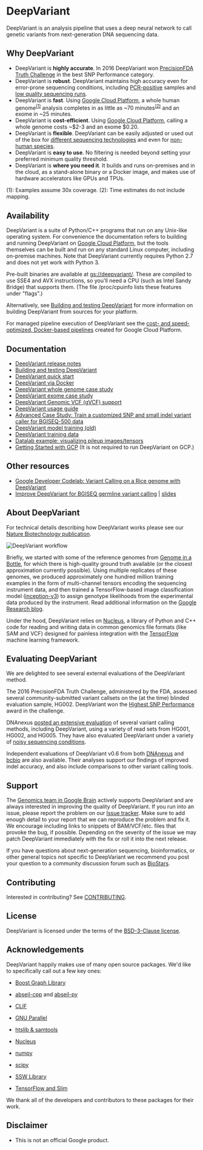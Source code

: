 # DeepVariant

DeepVariant is an analysis pipeline that uses a deep neural network to call
genetic variants from next-generation DNA sequencing data.

## Why DeepVariant

*   DeepVariant is **highly accurate**. In 2016 DeepVariant won
    [PrecisionFDA Truth Challenge](https://precision.fda.gov/challenges/truth/results)
    in the best SNP Performance category.
*   DeepVariant is **robust**. DeepVariant maintains high accuracy even for
    error-prone sequencing conditions, including
    [PCR-positive](https://ai.googleblog.com/2018/04/deepvariant-accuracy-improvements-for.html)
    samples and
    [low quality sequencing runs](https://blog.dnanexus.com/2018-01-16-evaluating-the-performance-of-ngs-pipelines-on-noisy-wgs-data/).
*   DeepVariant is **fast**. Using
    [Google Cloud Platform](https://cloud.google.com/genomics/deepvariant), a
    whole human genome<sup>[(1)](#myfootnote1)</sup> analysis completes in as
    little as ~70 minutes<sup>[(2)](#myfootnote2)</sup> and an exome in ~25
    minutes.
*   DeepVariant is **cost-efficient**. Using
    [Google Cloud Platform](https://cloud.google.com/genomics/deepvariant),
    calling a whole genome costs ~$2-3 and an exome $0.20.
*   DeepVariant is **flexible**. DeepVariant can be easily adjusted or used out
    of the box for
    [different sequencing technologies](https://github.com/google/deepvariant/blob/r0.7/docs/deepvariant-tpu-training-case-study.md)
    and even for
    [non-human species](http://news.irri.org/2018/01/international-rice-informatics.html).
*   DeepVariant is **easy to use**. No filtering is needed beyond setting your
    preferred minimum quality threshold.
*   DeepVariant is **where you need it**. It builds and runs on-premises and in
    the cloud, as a stand-alone binary or a Docker image, and makes use of
    hardware accelerators like GPUs and TPUs.

<a name="myfootnote1">(1)</a>: Examples assume 30x coverage.
<a name="myfootnote2">(2)</a>: Time estimates do not include mapping.

## Availability

<!-- mdlint off(URL_BAD_G3DOC_PATH) -->

DeepVariant is a suite of Python/C++ programs that run on any Unix-like
operating system. For convenience the documentation refers to building and
running DeepVariant on [Google Cloud Platform](https://cloud.google.com/), but
the tools themselves can be built and run on any standard Linux computer,
including on-premise machines. Note that DeepVariant currently requires
Python 2.7 and does not yet work with Python 3.

Pre-built binaries are available at
[gs://deepvariant/](https://console.cloud.google.com/storage/browser/deepvariant).
These are compiled to use SSE4 and AVX instructions, so you'll need a CPU (such
as Intel Sandy Bridge) that supports them. (The file /proc/cpuinfo lists these
features under "flags".)

Alternatively, see [Building and testing
DeepVariant](docs/deepvariant-build-test.md) for more information on building
DeepVariant from sources for your platform.

For managed pipeline execution of DeepVariant see the [cost- and
speed-optimized, Docker-based
pipelines](https://cloud.google.com/genomics/deepvariant) created for Google
Cloud Platform.

## Documentation

*   [DeepVariant release notes](https://github.com/google/deepvariant/releases)
*   [Building and testing DeepVariant](docs/deepvariant-build-test.md)
*   [DeepVariant quick start](docs/deepvariant-quick-start.md)
*   [DeepVariant via Docker](docs/deepvariant-docker.md)
*   [DeepVariant whole genome case study](docs/deepvariant-case-study.md)
*   [DeepVariant exome case study](docs/deepvariant-exome-case-study.md)
*   [DeepVariant Genomic VCF (gVCF) support](docs/deepvariant-gvcf-support.md)
*   [DeepVariant usage guide](docs/deepvariant-details.md)
*   [Advanced Case Study: Train a customized SNP and small indel variant caller
    for BGISEQ-500 data](docs/deepvariant-tpu-training-case-study.md)
*   [DeepVariant model training (old)](docs/deepvariant-model-training.md)
*   [DeepVariant training data](docs/deepvariant-details-training-data.md)
*   [Datalab example: visualizing pileup images/tensors](docs/visualizing_examples.ipynb)
*   [Getting Started with GCP](docs/deepvariant-gcp-info.md) (It is not required
    to run DeepVariant on GCP.)

## Other resources

*   [Google Developer Codelab: Variant Calling on a Rice genome with
    DeepVariant](https://codelabs.developers.google.com/codelabs/genomics-deepvariant)
*   [Improve DeepVariant for BGISEQ germline variant
    calling](http://bit.ly/train-deepvariant) |
    [slides](https://github.com/SVAI/RecausalNucleotideNetworks/blob/master/ReCausalNucleotideNetwork.pdf)

<!-- mdlint on -->

<a name="about"></a>
## About DeepVariant

For technical details describing how DeepVariant works please see our [Nature
Biotechnology publication](https://rdcu.be/7Dhl).

![DeepVariant workflow](docs/DeepVariant-workflow-figure.png?raw=true "DeepVariant workflow")

Briefly, we started with some of the reference genomes from [Genome in a
Bottle](http://jimb.stanford.edu/giab/), for which there is high-quality ground
truth available (or the closest approximation currently possible). Using
multiple replicates of these genomes, we produced approximately one hundred
million training examples in the form of multi-channel tensors encoding the
sequencing instrument data, and then trained a TensorFlow-based image
classification model ([inception-v3](https://arxiv.org/abs/1512.00567)) to
assign genotype likelihoods from the experimental data produced by the
instrument. Read additional information on the [Google Research
blog](https://research.googleblog.com/2017/12/deepvariant-highly-accurate-genomes.html).

Under the hood, DeepVariant relies on
[Nucleus](https://github.com/google/nucleus), a library of Python and C++ code
for reading and writing data in common genomics file formats (like SAM and VCF)
designed for painless integration with the
[TensorFlow](https://www.tensorflow.org/) machine learning framework.

## Evaluating DeepVariant

We are delighted to see several external evaluations of the DeepVariant method.

The 2016 PrecisionFDA Truth Challenge, administered by the FDA, assessed several
community-submitted variant callsets on the (at the time) blinded evaluation
sample, HG002. DeepVariant won the [Highest SNP
Performance](https://precision.fda.gov/challenges/truth/results) award in the
challenge.

DNAnexus [posted an extensive
evaluation](https://blog.dnanexus.com/2017-12-05-evaluating-deepvariant-googles-machine-learning-variant-caller/)
of several variant calling methods, including DeepVariant, using a variety of
read sets from HG001, HG002, and HG005. They have also evaluated DeepVariant
under a variety of [noisy sequencing
conditions](https://blog.dnanexus.com/2018-01-16-evaluating-the-performance-of-ngs-pipelines-on-noisy-wgs-data/).

Independent evaluations of DeepVariant v0.6 from both
[DNAnexus](https://blog.dnanexus.com/2018-04-18-deepvariant-amplified/) and
[bcbio](https://github.com/bcbio/bcbio_validations/tree/master/deepvariant#deepvariant-v06-release-strelka2-stratification-and-initial-gatk-cnn)
are also available. Their analyses support our findings of improved indel
accuracy, and also include comparisons to other variant calling tools.

## Support

The [Genomics team in Google Brain](https://research.google.com/teams/brain/genomics/)
actively supports DeepVariant and are always interested in improving the quality
of DeepVariant. If you run into an issue, please report the problem on our [Issue
tracker](https://github.com/google/deepvariant/issues). Make sure to add enough
detail to your report that we can reproduce the problem and fix it. We encourage
including links to snippets of BAM/VCF/etc. files that provoke the bug, if
possible. Depending on the severity of the issue we may patch DeepVariant
immediately with the fix or roll it into the next release.

If you have questions about next-generation sequencing, bioinformatics, or other
general topics not specific to DeepVariant we recommend you post your question
to a community discussion forum such as [BioStars](https://www.biostars.org/).

## Contributing

Interested in contributing? See [CONTRIBUTING](CONTRIBUTING.md).

## License

DeepVariant is licensed under the terms of the [BSD-3-Clause license](LICENSE).

## Acknowledgements

DeepVariant happily makes use of many open source packages.  We'd like to
specifically call out a few key ones:

*   [Boost Graph
    Library](http://www.boost.org/doc/libs/1_65_1/libs/graph/doc/index.html)

*   [abseil-cpp](https://github.com/abseil/abseil-cpp) and
    [abseil-py](https://github.com/abseil/abseil-py)

*   [CLIF](https://github.com/google/clif)

*   [GNU Parallel](https://www.gnu.org/software/parallel/)

*   [htslib & samtools](http://www.htslib.org/)

*   [Nucleus](https://github.com/google/nucleus)

*   [numpy](http://www.numpy.org/)

*   [scipy](https://www.scipy.org/)

*   [SSW
    Library](https://github.com/mengyao/Complete-Striped-Smith-Waterman-Library)

*   [TensorFlow and Slim](https://www.tensorflow.org/)

We thank all of the developers and contributors to these packages for their
work.


## Disclaimer

*   This is not an official Google product.
